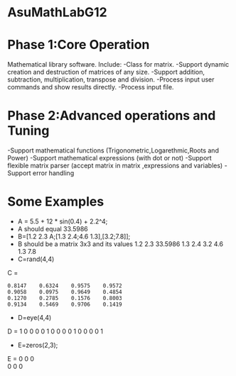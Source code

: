 # AsuMathLabG12
# Phase 1:Core Operation
Mathematical library software.
Include:
 -Class for matrix.
 -Support dynamic creation and destruction of matrices of any size.
 -Support addition, subtraction, multiplication, transpose and division.
 -Process input user commands and show results directly.
 -Process input file.

# Phase 2:Advanced operations and Tuning
-Support mathematical functions (Trigonometric,Logarethmic,Roots and Power)
-Support mathematical expressions (with dot or not)
-Support flexible matrix parser (accept matrix in matrix ,expressions and variables)
-Support error handling

#  Some Examples
- A = 5.5 + 12 * sin(0.4) + 2.2^4;
- A should equal 33.5986
- B=[1.2 2.3 A;[1.3 2.4;4.6 1.3],[3.2;7.8]];
- B should be a matrix 3x3 and its values 1.2 2.3 33.5986
                                          1.3 2.4 3.2
                                          4.6 1.3 7.8
- C=rand(4,4)

C =

    0.8147    0.6324    0.9575    0.9572
    0.9058    0.0975    0.9649    0.4854
    0.1270    0.2785    0.1576    0.8003
    0.9134    0.5469    0.9706    0.1419
    

- D=eye(4,4)

D =    1    0    0    0
       0    1    0    0
       0    0    1    0
       0    0    0    1 

- E=zeros(2,3);


E =   0    0   0    
      0    0   0    

       
